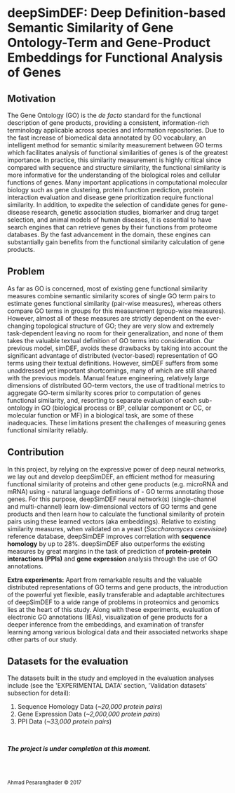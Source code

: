 # deepSimDEF: Deep Definition-based Semantic Similarity of Gene Ontology-Term and Gene-Product Embeddings for Functional Analysis of Genes

## Motivation

The Gene Ontology (GO) is the _de facto_ standard for the functional description of gene products, providing a consistent, information-rich terminology applicable across species and information repositories. Due to the fast increase of biomedical data annotated by GO vocabulary, an intelligent method for semantic similarity measurement between GO terms which facilitates analysis of functional similarities of genes is of the greatest importance. In practice, this similarity measurement is highly critical since compared with sequence and structure similarity, the functional similarity is more informative for the understanding of the biological roles and cellular functions of genes. Many important applications in computational molecular biology such as gene clustering, protein function prediction, protein interaction evaluation and disease gene prioritization require functional similarity. In addition, to expedite the selection of candidate genes for gene-disease research, genetic association studies, biomarker and drug target selection, and animal models of human diseases, it is essential to have search engines that can retrieve genes by their functions from proteome databases. By the fast advancement in the domain, these engines can substantially gain benefits from the functional similarity calculation of gene products.

## Problem

As far as GO is concerned, most of existing gene functional similarity measures combine semantic similarity scores of single GO term pairs to estimate genes functional similarity (pair-wise measures), whereas others compare GO terms in groups for this measurement (group-wise measures). However, almost all of these measures are strictly dependent on the ever-changing topological structure of GO; they are very slow and extremely task-dependent leaving no room for their generalization, and none of them takes the valuable textual definition of GO terms into consideration. Our previous model, simDEF, avoids these drawbacks by taking into account the significant advantage of distributed (vector-based) representation of GO terms using their textual definitions. However, simDEF suffers from some unaddressed yet important shortcomings, many of which are still shared with the previous models. Manual feature engineering, relatively large dimensions of distributed GO-term vectors, the use of traditional metrics to aggregate GO-term similarity scores prior to computation of genes functional similarity, and, resorting to separate evaluation of each sub-ontology in GO (biological process or BP, cellular component or CC, or molecular function or MF) in a biological task, are some of these inadequacies. These limitations present the challenges of measuring genes functional similarity reliably.

## Contribution

In this project, by relying on the expressive power of deep neural networks, we lay out and develop deepSimDEF, an efficient method for measuring functional similarity of proteins and other gene products (e.g. microRNA and mRNA) using - natural language definitions of - GO terms annotating those genes. For this purpose, deepSimDEF neural network(s) (single-channel and multi-channel) learn low-dimensional vectors of GO terms and gene products and then learn how to calculate the functional similarity of protein pairs using these learned vectors (aka embeddings). Relative to existing similarity measures, when validated on a yeast (_Saccharomyces cerevisiae_) reference database, deepSimDEF improves correlation with **sequence homology** by up to 28%. deepSimDEF also outperforms the existing measures by great margins in the task of prediction of **protein-protein interactions (PPIs)** and **gene expression** analysis through the use of GO annotations.  
  
**Extra experiments:** Apart from remarkable results and the valuable distributed representations of GO terms and gene products, the introduction of the powerful yet flexible, easily transferable and adaptable architectures of deepSimDEF to a wide range of problems in proteomics and genomics lies at the heart of this study. Along with these experiments, evaluation of electronic GO annotations (IEAs), visualization of gene products for a deeper inference from the embeddings, and examination of transfer learning among various biological data and their associated networks shape other parts of our study.

## Datasets for the evaluation

The datasets built in the study and employed in the evaluation analyses include (see the 'EXPERIMENTAL DATA' section, 'Validation datasets' subsection for detail):
1. Sequence Homology Data (_~20,000 protein pairs_)
2. Gene Expression Data (_~2,000,000 protein pairs_)
3. PPI Data (_~33,000 protein pairs_)

<br/>

_**The project is under completion at this moment.**_

<br>
<br>

<sub>Ahmad Pesaranghader © 2017</sub>
